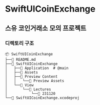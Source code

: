 # SwiftUICoinExchange 
## 스유 코인거래소 모의 프로젝트

### 디렉토리 구조

```
📦 SwiftUICoinExchange
├──📄 README.md
├──📂 SwiftUICoinExchange
│   ├──📂 Application  # @main
│   ├──📂 Assets
│   ├──📂 Preview Content
│   │   └──📂 Preview Assets
│   └──📂 View
│       └──📂 Lectures
│           └──📂 231120
└──📂 SwiftUICoinExchange.xcodeproj
```
